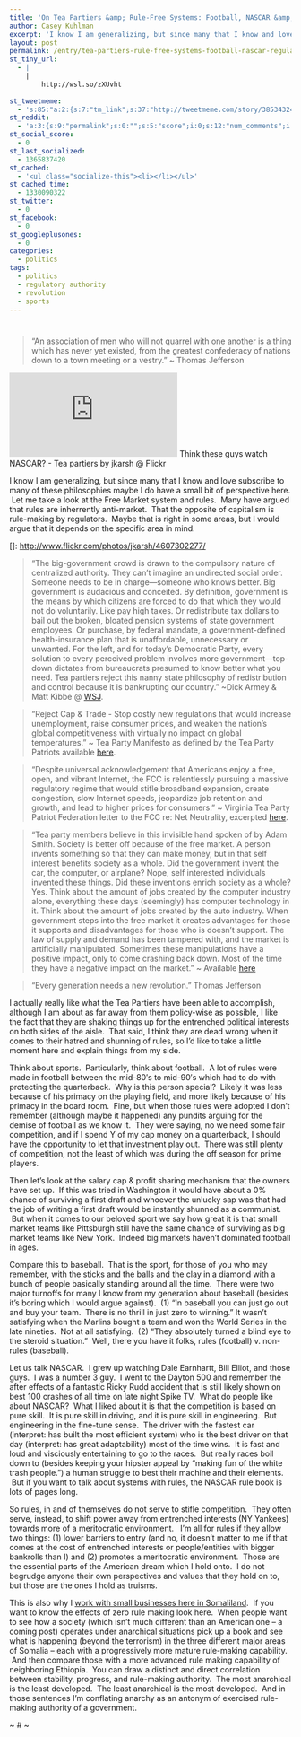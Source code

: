 ```yaml
---
title: 'On Tea Partiers &amp; Rule-Free Systems: Football, NASCAR &amp; Regulatory Authority'
author: Casey Kuhlman
excerpt: 'I know I am generalizing, but since many that I know and love subscribe to many of these philosophies maybe I do have a small bit of perspective here.  Let me take a look at the Free Market system and rules.  Many have argued that rules are inherrently anti-market.  That the opposite of capitalism is rule-making by regulators.  Maybe that is right in some areas, but I would argue that it depends on the specific area in mind.'
layout: post
permalink: /entry/tea-partiers-rule-free-systems-football-nascar-regulatory-authority
st_tiny_url:
  - |
    |
        http://wsl.so/zXUvht
        
st_tweetmeme:
  - 's:85:"a:2:{s:7:"tm_link";s:37:"http://tweetmeme.com/story/3853432497";s:9:"url_count";i:1;}";'
st_reddit:
  - 'a:3:{s:9:"permalink";s:0:"";s:5:"score";i:0;s:12:"num_comments";i:0;}'
st_social_score:
  - 0
st_last_socialized:
  - 1365837420
st_cached:
  - '<ul class="socialize-this"><li></li></ul>'
st_cached_time:
  - 1330090322
st_twitter:
  - 0
st_facebook:
  - 0
st_googleplusones:
  - 0
categories:
  - politics
tags:
  - politics
  - regulatory authority
  - revolution
  - sports
---
```

# 

> “An association of men who will not quarrel with one another is a thing which has never yet existed, from the greatest confederacy of nations down to a town meeting or a vestry.” ~ Thomas Jefferson

[![Tea partiers by jkarsh @ Flickr][2]][2]
Think these guys watch NASCAR? - Tea partiers by jkarsh @ Flickr

I know I am generalizing, but since many that I know and love subscribe to many of these philosophies maybe I do have a small bit of perspective here.  Let me take a look at the Free Market system and rules.  Many have argued that rules are inherrently anti-market.  That the opposite of capitalism is rule-making by regulators.  Maybe that is right in some areas, but I would argue that it depends on the specific area in mind.

 []: http://www.flickr.com/photos/jkarsh/4607302277/

> “The big-government crowd is drawn to the compulsory nature of centralized authority. They can’t imagine an undirected social order. Someone needs to be in charge—someone who knows better. Big government is audacious and conceited. By definition, government is the means by which citizens are forced to do that which they would not do voluntarily. Like pay high taxes. Or redistribute tax dollars to bail out the broken, bloated pension systems of state government employees. Or purchase, by federal mandate, a government-defined health-insurance plan that is unaffordable, unnecessary or unwanted. For the left, and for today’s Democratic Party, every solution to every perceived problem involves more government—top-down dictates from bureaucrats presumed to know better what you need. Tea partiers reject this nanny state philosophy of redistribution and control because it is bankrupting our country.” ~Dick Armey & Matt Kibbe @ [WSJ][2].

 [2]: http://online.wsj.com/article/SB10001424052748704407804575425061553154540.html

> “Reject Cap & Trade - Stop costly new regulations that would increase unemployment, raise consumer prices, and weaken the nation’s global competitiveness with virtually no impact on global temperatures.” ~ Tea Party Manifesto as defined by the Tea Party Patriots available [here][3].

 [3]: http://www.contractfromamerica.com/Idea.aspx

> “Despite universal acknowledgement that Americans enjoy a free, open, and vibrant Internet, the FCC is relentlessly pursuing a massive regulatory regime that would stifle broadband expansion, create congestion, slow Internet speeds, jeopardize job retention and growth, and lead to higher prices for consumers.” ~ Virginia Tea Party Patriot Federation letter to the FCC re: Net Neutrality, excerpted [here][4].

 [4]: http://www.crunchgear.com/2010/08/13/the-tea-party-hates-net-neutrality-because-its-an-affront-to-free-speech-umm/

> “Tea party members believe in this invisible hand spoken of by Adam Smith. Society is better off because of the free market. A person invents something so that they can make money, but in that self interest benefits society as a whole. Did the government invent the car, the computer, or airplane? Nope, self interested individuals invented these things. Did these inventions enrich society as a whole? Yes. Think about the amount of jobs created by the computer industry alone, everything these days (seemingly) has computer technology in it. Think about the amount of jobs created by the auto industry. When government steps into the free market it creates advantages for those it supports and disadvantages for those who is doesn’t support. The law of supply and demand has been tampered with, and the market is artificially manipulated. Sometimes these manipulations have a positive impact, only to come crashing back down. Most of the time they have a negative impact on the market.” ~ Available [here][5]

 [5]: http://hubpages.com/hub/what-the-tea-party-stands-for-free-markets

> “Every generation needs a new revolution.” Thomas Jefferson

I actually really like what the Tea Partiers have been able to accomplish, although I am about as far away from them policy-wise as possible, I like the fact that they are shaking things up for the entrenched political interests on both sides of the aisle.  That said, I think they are dead wrong when it comes to their hatred and shunning of rules, so I’d like to take a little moment here and explain things from my side.

Think about sports.  Particularly, think about football.  A lot of rules were made in football between the mid-80′s to mid-90′s which had to do with protecting the quarterback.  Why is this person special?  Likely it was less because of his primacy on the playing field, and more likely because of his primacy in the board room.  Fine, but when those rules were adopted I don’t remember (although maybe it happened) any pundits arguing for the demise of football as we know it.  They were saying, no we need some fair competition, and if I spend Y of my cap money on a quarterback, I should have the opportunity to let that investment play out.  There was still plenty of competition, not the least of which was during the off season for prime players.

Then let’s look at the salary cap & profit sharing mechanism that the owners have set up.  If this was tried in Washington it would have about a 0% chance of surviving a first draft and whoever the unlucky sap was that had the job of writing a first draft would be instantly shunned as a communist.  But when it comes to our beloved sport we say how great it is that small market teams like Pittsburgh still have the same chance of surviving as big market teams like New York.  Indeed big markets haven’t dominated football in ages.

Compare this to baseball.  That is the sport, for those of you who may remember, with the sticks and the balls and the clay in a diamond with a bunch of people basically standing around all the time.  There were two major turnoffs for many I know from my generation about baseball (besides it’s boring which I would argue against).  (1) “In baseball you can just go out and buy your team.  There is no thrill in just zero to winning.” It wasn’t satisfying when the Marlins bought a team and won the World Series in the late nineties.  Not at all satisfying.  (2) “They absolutely turned a blind eye to the steroid situation.”  Well, there you have it folks, rules (football) v. non-rules (baseball).

Let us talk NASCAR.  I grew up watching Dale Earnhartt, Bill Elliot, and those guys.  I was a number 3 guy.  I went to the Dayton 500 and remember the after effects of a fantastic Ricky Rudd accident that is still likely shown on best 100 crashes of all time on late night Spike TV.  What do people like about NASCAR?  What I liked about it is that the competition is based on pure skill.  It is pure skill in driving, and it is pure skill in engineering.  But engineering in the fine-tune sense.  The driver with the fastest car (interpret: has built the most efficient system) who is the best driver on that day (interpret: has great adaptability) most of the time wins.  It is fast and loud and visciously entertaining to go to the races.  But really races boil down to (besides keeping your hipster appeal by “making fun of the white trash people.”) a human struggle to best their machine and their elements.  But if you want to talk about systems with rules, the NASCAR rule book is lots of pages long.

So rules, in and of themselves do not serve to stifle competition.  They often serve, instead, to shift power away from entrenched interests (NY Yankees) towards more of a meritocratic environment.   I’m all for rules if they allow two things: (1) lower barriers to entry (and no, it doesn’t matter to me if that comes at the cost of entrenched interests or people/entities with bigger bankrolls than I) and (2) promotes a meritocratic environment.  Those are the essential parts of the American dream which I hold onto.  I do not begrudge anyone their own perspectives and values that they hold on to, but those are the ones I hold as truisms.

This is also why I [work with small businesses here in Somaliland][6].  If you want to know the effects of zero rule making look here.  When people want to see how a society (which isn’t much different than an American one – a coming post) operates under anarchical situations pick up a book and see what is happening (beyond the terrorism) in the three different major areas of Somalia – each with a progressively more mature rule-making capability.  And then compare those with a more advanced rule making capability of neighboring Ethiopia.  You can draw a distinct and direct correlation between stability, progress, and rule-making authority.  The most anarchical is the least developed.  The least anarchical is the most developed.  And in those sentences I’m conflating anarchy as an antonym of exercised rule-making authority of a government.

 [6]: http://watershedlegal.com/about

~ # ~